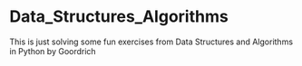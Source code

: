 # Data_Structures_Algorithms

This is just solving some fun exercises from Data Structures and Algorithms in Python by Goordrich
